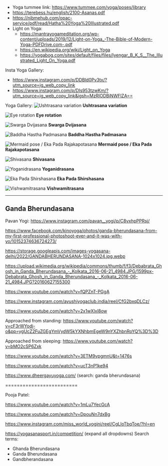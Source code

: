 - Yoga tummee link: https://www.tummee.com/yoga/poses/library
- https://terebess.hu/english/2100-Asanas.pdf
- https://nibmehub.com/opac-service/pdf/read/Hatha%20Yoga%20Illustrated.pdf
- Light on Yoga:
  - https://mantrayogameditation.org/wp-content/uploads/2019/12/Light-on-Yoga_-The-Bible-of-Modern-Yoga-PDFDrive.com-.pdf
  - https://en.wikipedia.org/wiki/Light_on_Yoga
  - https://yogabog.com/sites/default/files/files/Iyengar_B_K_S__The_Illustrated_Light_On_Yoga.pdf


Insta Yoga Gallery:
- https://www.instagram.com/p/DDBld0Pv3tx/?utm_source=ig_web_copy_link
- https://www.instagram.com/p/DIs953tzwKm/?utm_source=ig_web_copy_link&igsh=MzRlODBiNWFlZA==


Yoga Gallery:
![Ushtrasana variation](image.png)
**Ushtrasana variation**

![Eye rotation](image-1.png)
**Eye rotation**

![Swarga Dvijasana](image-2.png)
**Swarga Dvijasana**

![Baddha Hastha Padmasana](image-3.png)
**Baddha Hastha Padmasana**

![Mermaid pose / Eka Pada Rajakapotasana](image-4.png)
**Mermaid pose / Eka Pada Rajakapotasana**

![Shivasana](image-5.png)
**Shivasana**

![Yoganidrasana](image-6.png)
**Yoganidrasana**

![Eka Pada Shirshasana](image-7.png)
**Eka Pada Shirshasana**

![Vishwamitrasana](image-8.png)
**Vishwamitrasana**


<hr>

## Ganda Bherundasana

Pavan Yogi:
https://www.instagram.com/pavan__yogi/p/C8vxhpPPRsj/

https://www.facebook.com/kinoyoga/photos/ganda-bherundasana-from-my-first-professional-photoshoot-ever-and-it-was-with-yo/10152374636724273/

https://storage.googleapis.com/images-yogasana-delhi/2022/GANDABHERUNDASANA-1024x1024.jpg.webp


https://upload.wikimedia.org/wikipedia/commons/thumb/f/f3/Debabrata_Ghosh_in_Ganda_Bherundasana_-_Kolkata_2016-06-21_4984.JPG/1599px-Debabrata_Ghosh_in_Ganda_Bherundasana_-_Kolkata_2016-06-21_4984.JPG?20160627155300

https://www.youtube.com/watch?v=fQPZnT-PGgA

https://www.instagram.com/ayushiyogaclub.india/reel/CfG2bxqDLCz/

https://www.youtube.com/watch?v=2x1wXlxl8ow

Approached from standing:
https://www.youtube.com/watch?v=cF3rWYodj-o&pp=ygUcZ2FuZGEgYmVydW5kYXNhbmEgeW9nYXZhbnRoYQ%3D%3D

Approached from sleeping:
https://www.youtube.com/watch?v=bMO2cSP6Zxk

https://www.youtube.com/watch?v=3ETM9vpgmnU&t=1476s

https://www.youtube.com/watch?v=ucT3nP1ke94

https://www.dheergayuyoga.com/ (search: ganda bherundasana)

=========================

Pooja Patel:

https://www.youtube.com/watch?v=1mLu7YecGcA

https://www.youtube.com/watch?v=DpouNn7dxBg

https://www.instagram.com/miss_world_yogini/reel/CgLloTbqToe/?hl=en

https://yogasanasport.in/competition/ (expand all dropdowns)
Search terms:
- Ghanda Bherundasana
- Ganda Bherundasana
- Gandbherandasana
